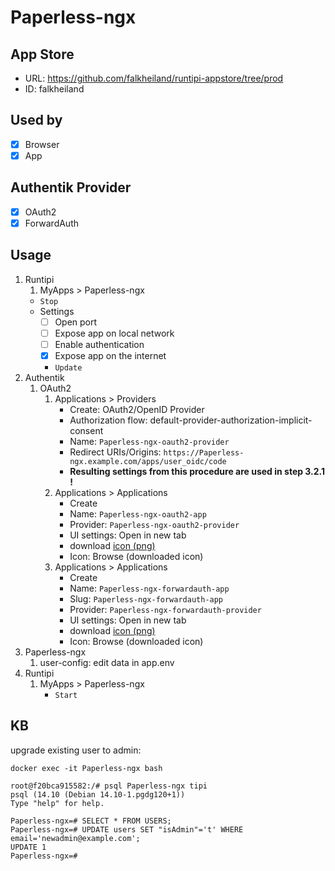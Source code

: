 # Paperless-ngx

## App Store

- URL: https://github.com/falkheiland/runtipi-appstore/tree/prod
- ID: falkheiland

## Used by

- [x] Browser
- [x] App

## Authentik Provider

- [x] OAuth2
- [x] ForwardAuth

## Usage

1. Runtipi
    1. MyApps > Paperless-ngx
    - `Stop`
    - Settings
      - [ ] Open port
      - [ ] Expose app on local network
      - [ ] Enable authentication
      - [x] Expose app on the internet
      - `Update`
2. Authentik
    1. OAuth2
        1. Applications > Providers
            - Create: OAuth2/OpenID Provider
            - Authorization flow: default-provider-authorization-implicit-consent
            - Name: `Paperless-ngx-oauth2-provider`
            - Redirect URIs/Origins: `https://Paperless-ngx.example.com/apps/user_oidc/code`
            - **Resulting settings from this procedure are used in step 3.2.1 !**
        2. Applications > Applications
            - Create
            - Name: `Paperless-ngx-oauth2-app`
            - Provider: `Paperless-ngx-oauth2-provider`
            - UI settings: Open in new tab
            - download [icon (png)](https://selfh.st/icons/)
            - Icon: Browse (downloaded icon)
        3. Applications > Applications
            - Create
            - Name: `Paperless-ngx-forwardauth-app`
            - Slug: `Paperless-ngx-forwardauth-app`
            - Provider: `Paperless-ngx-forwardauth-provider`
            - UI settings: Open in new tab
            - download [icon (png)](https://selfh.st/icons/)
            - Icon: Browse (downloaded icon)
3. Paperless-ngx
    1. user-config: edit data in app.env
4. Runtipi
    1. MyApps > Paperless-ngx
        - `Start`

## KB

upgrade existing user to admin:

```
docker exec -it Paperless-ngx bash
```

```
root@f20bca915582:/# psql Paperless-ngx tipi
psql (14.10 (Debian 14.10-1.pgdg120+1))
Type "help" for help.

Paperless-ngx=# SELECT * FROM USERS;
Paperless-ngx=# UPDATE users SET "isAdmin"='t' WHERE email='newadmin@example.com';
UPDATE 1
Paperless-ngx=#
```